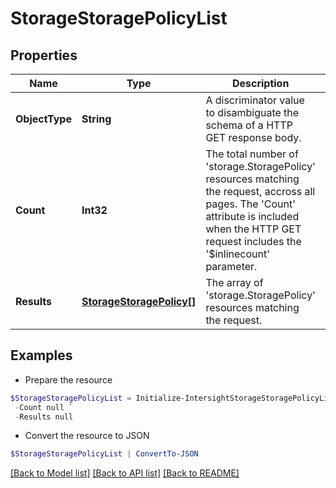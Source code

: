 # StorageStoragePolicyList
## Properties

Name | Type | Description | Notes
------------ | ------------- | ------------- | -------------
**ObjectType** | **String** | A discriminator value to disambiguate the schema of a HTTP GET response body. | 
**Count** | **Int32** | The total number of &#39;storage.StoragePolicy&#39; resources matching the request, accross all pages. The &#39;Count&#39; attribute is included when the HTTP GET request includes the &#39;$inlinecount&#39; parameter. | [optional] 
**Results** | [**StorageStoragePolicy[]**](StorageStoragePolicy.md) | The array of &#39;storage.StoragePolicy&#39; resources matching the request. | [optional] 

## Examples

- Prepare the resource
```powershell
$StorageStoragePolicyList = Initialize-IntersightStorageStoragePolicyList  -ObjectType null `
 -Count null `
 -Results null
```

- Convert the resource to JSON
```powershell
$StorageStoragePolicyList | ConvertTo-JSON
```

[[Back to Model list]](../README.md#documentation-for-models) [[Back to API list]](../README.md#documentation-for-api-endpoints) [[Back to README]](../README.md)

